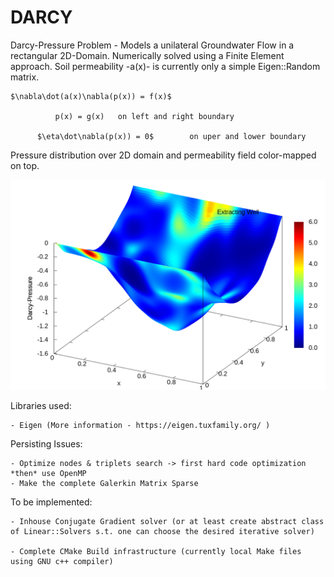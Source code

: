 # DARCY
Darcy-Pressure Problem  - Models a unilateral Groundwater Flow in a rectangular 2D-Domain. Numerically solved using a Finite Element approach. Soil permeability -a(x)- is currently only a simple Eigen::Random matrix.
	
	$\nabla\dot(a(x)\nabla(p(x)) = f(x)$ 
	              
		      p(x) = g(x)	on left and right boundary
	      
	      $\eta\dot\nabla(p(x)) = 0$		on uper and lower boundary

Pressure distribution over 2D domain and permeability field color-mapped on top.

![Pressure4D](/libdarcy_apps/4D_MAP.png)



Libraries used:

	- Eigen (More information - https://eigen.tuxfamily.org/ )

Persisting Issues:

	- Optimize nodes & triplets search -> first hard code optimization *then* use OpenMP
	- Make the complete Galerkin Matrix Sparse

To be implemented:

	- Inhouse Conjugate Gradient solver (or at least create abstract class of Linear::Solvers s.t. one can choose the desired iterative solver) 

	- Complete CMake Build infrastructure (currently local Make files using GNU c++ compiler)
